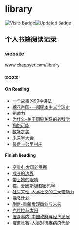 # library
[![Visits Badge](https://badges.pufler.dev/visits/chappyer/library)](https://github.com/chappyer/library)[![Updated Badge](https://img.shields.io/github/last-commit/chappyer/library?color=blue&label=last%20update)](https://github.com/chappyer/library)





## 个人书籍阅读记录

### website
www.chappyer.com/library

### 2022

#### On Reading
- [一个故事的99种讲法](./2022/on_reading/一个故事的99种讲法.md)
- [棉花帝国-一部资本主义全球史](./2022/on_reading/棉花帝国-一部资本主义全球史.md)
- [影响力](./2022/on_reading/影响力.md)
- [为什么-关于因果关系的新科学](./2022/on_reading/为什么-关于因果关系的新科学.md)
- [拥抱可能](./2022/on_reading/拥抱可能.md)
- [数学之美](./2022/on_reading/数学之美.md)
- [未来学大会](./2022/on_reading/未来学大会.md)
- [最后一公里村庄](./2022/on_reading/最后一公里村庄.md)


#### Finish Reading

- [变量4-大国的腾挪](./2022/finish_reading/变量4-大国的腾挪.md)
- [成长的边界](./2022/finish_reading/成长的边界.md)
- [带上她的眼睛](./2022/finish_reading/带上她的眼睛.md)
- [猫、爱因斯坦和密码学](./2022/finish_reading/猫、爱因斯坦和密码学.md)
- [社交天性-人类社交的三大驱动力](./2022/finish_reading/社交天性-人类社交的三大驱动力.md)
- [挽救计划](./2022/finish_reading/挽救计划.md)
- [刷新-重新发现商业与未来](./2022/finish_reading/刷新-重新发现商业与未来.md)
- [克拉拉与太阳](./2022/finish_reading/克拉拉与太阳.md)
- [置身事内-中国政府与经济发展](./2022/finish_reading/置身事内-中国政府与经济发展.md)
- [疫苗竞赛-人类对抗疾病的代价](./2022/finish_reading/疫苗竞赛-人类对抗疾病的代价.md)

